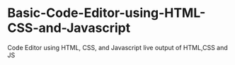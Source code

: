 # Basic-Code-Editor-using-HTML-CSS-and-Javascript
Code Editor using HTML, CSS, and Javascript
live output of HTML,CSS and JS
